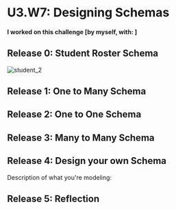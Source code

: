 # U3.W7: Designing Schemas


#### I worked on this challenge [by myself, with: ]


## Release 0: Student Roster Schema
<!-- display your image inline here -->
![student_2](../phase_0_unit_3/week_7/images_anup?raw=true)

## Release 1: One to Many Schema
<!-- display your image inline here -->


## Release 2: One to One Schema
<!-- display your image inline here -->


## Release 3: Many to Many Schema
<!-- display your image inline here -->


## Release 4: Design your own Schema
Description of what you're modeling: 

<!-- display your one-to-one image inline here -->
<!-- display your many-to-many image inline here -->

## Release 5: Reflection
